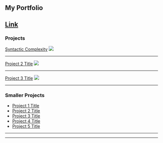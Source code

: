 ## My Portfolio

[Link](https://github.com/natephil/natephil.github.io/blob/master/name_title.html)
---

### Projects

<a href="https://bl.ocks.org/natephil/raw/21a573bac77983d9d9a47f88ee9220c2/" target="_blank">Syntactic Complexity</a>
<img src="images/dummy_thumbnail.jpg?raw=true"/>

---
<a href="/pdf/sample_presentation.pdf" target="_blank">Project 2 Title</a>
<img src="images/dummy_thumbnail.jpg?raw=true"/>

---
[Project 3 Title](http://example.com/)
<img src="images/dummy_thumbnail.jpg?raw=true"/>

---

### Smaller Projects

- [Project 1 Title](http://example.com/)
- [Project 2 Title](http://example.com/)
- [Project 3 Title](http://example.com/)
- [Project 4 Title](http://example.com/)
- [Project 5 Title](http://example.com/)

---




---
<!-- <p style="font-size:11px">Page template forked from <a href="https://github.com/evanca/quick-portfolio">evanca</a></p> -->
<!-- Remove above link if you don't want to attibute -->
